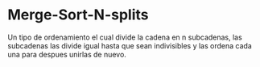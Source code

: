 # Merge-Sort-N-splits
Un tipo de ordenamiento el cual divide la cadena en n subcadenas, las subcadenas las divide igual hasta que sean indivisibles y las ordena cada una para despues unirlas de nuevo.
